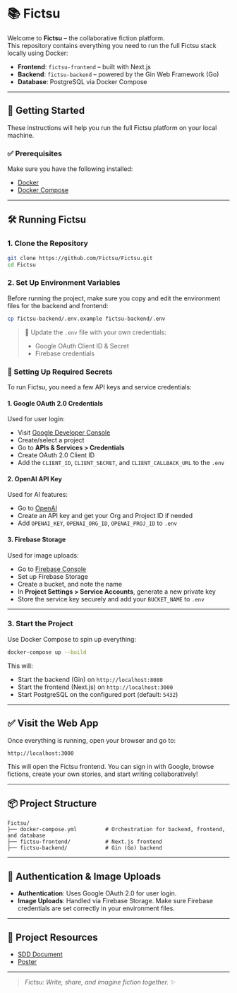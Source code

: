 # 📚 Fictsu

Welcome to **Fictsu** – the collaborative fiction platform.  
This repository contains everything you need to run the full Fictsu stack locally using Docker:

- **Frontend**: `fictsu-frontend` – built with Next.js
- **Backend**: `fictsu-backend` – powered by the Gin Web Framework (Go)
- **Database**: PostgreSQL via Docker Compose

---

## 🚀 Getting Started

These instructions will help you run the full Fictsu platform on your local machine.

### ✅ Prerequisites

Make sure you have the following installed:

- [Docker](https://www.docker.com/products/docker-desktop)
- [Docker Compose](https://docs.docker.com/compose/)

---

## 🛠️ Running Fictsu

### 1. Clone the Repository

```bash
git clone https://github.com/Fictsu/Fictsu.git
cd Fictsu
```

### 2. Set Up Environment Variables

Before running the project, make sure you copy and edit the environment files for the backend and frontend:

```bash
cp fictsu-backend/.env.example fictsu-backend/.env
```

> 🔑 Update the `.env` file with your own credentials:
> - Google OAuth Client ID & Secret
> - Firebase credentials

### 🔐 Setting Up Required Secrets

To run Fictsu, you need a few API keys and service credentials:

#### 1. **Google OAuth 2.0 Credentials**
Used for user login:
- Visit [Google Developer Console](https://console.developers.google.com/)
- Create/select a project
- Go to **APIs & Services > Credentials**
- Create OAuth 2.0 Client ID
- Add the `CLIENT_ID`, `CLIENT_SECRET`, and `CLIENT_CALLBACK_URL` to the `.env`

#### 2. **OpenAI API Key**
Used for AI features:
- Go to [OpenAI](https://platform.openai.com/account/api-keys)
- Create an API key and get your Org and Project ID if needed
- Add `OPENAI_KEY`, `OPENAI_ORG_ID`, `OPENAI_PROJ_ID` to `.env`

#### 3. **Firebase Storage**
Used for image uploads:
- Go to [Firebase Console](https://console.firebase.google.com/)
- Set up Firebase Storage
- Create a bucket, and note the name
- In **Project Settings > Service Accounts**, generate a new private key
- Store the service key securely and add your `BUCKET_NAME` to `.env`

---

### 3. Start the Project

Use Docker Compose to spin up everything:

```bash
docker-compose up --build
```

This will:

- Start the backend (Gin) on `http://localhost:8080`
- Start the frontend (Next.js) on `http://localhost:3000`
- Start PostgreSQL on the configured port (default: `5432`)

---

## ✅ Visit the Web App

Once everything is running, open your browser and go to:

```
http://localhost:3000
```

This will open the Fictsu frontend. You can sign in with Google, browse fictions, create your own stories, and start writing collaboratively!

---

## 📦 Project Structure

```
Fictsu/
├── docker-compose.yml         # Orchestration for backend, frontend, and database
├── fictsu-frontend/           # Next.js frontend
├── fictsu-backend/            # Gin (Go) backend
```

---

## 🔐 Authentication & Image Uploads

- **Authentication**: Uses Google OAuth 2.0 for user login.
- **Image Uploads**: Handled via Firebase Storage. Make sure Firebase credentials are set correctly in your environment files.

---

## 📄 Project Resources

- [SDD Document](https://drive.google.com/file/d/13O8uWU53G_1AnZ8X_GQiCftovEIb6sjZ/view?usp=drive_link)
- [Poster](https://drive.google.com/file/d/1q5nT7LOqsiPDXeLDAl2IvovOv8sIRgha/view?usp=sharing)

---

> _Fictsu: Write, share, and imagine fiction together._ ✨
